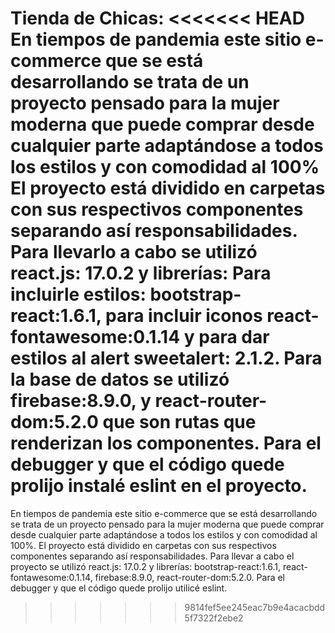Tienda de Chicas:
<<<<<<< HEAD
En tiempos de pandemia este sitio e-commerce que se está desarrollando se trata de un proyecto pensado para la mujer moderna que puede comprar desde cualquier parte adaptándose a todos los estilos y con comodidad al 100%
El proyecto está dividido en carpetas con sus respectivos componentes separando así responsabilidades.
Para llevarlo a cabo se utilizó react.js: 17.0.2 y librerías: Para incluirle estilos: bootstrap-react:1.6.1, para incluir iconos react-fontawesome:0.1.14 y para dar estilos al alert sweetalert: 2.1.2. 
Para la base de datos se utilizó firebase:8.9.0, y react-router-dom:5.2.0 que son rutas que renderizan los componentes.
Para el debugger y que el código quede prolijo instalé eslint en el proyecto.
=======
En tiempos de pandemia este sitio e-commerce que se está desarrollando se trata de un proyecto pensado para la mujer moderna que puede comprar desde cualquier parte adaptándose a todos los estilos y con comodidad al 100%. 
El proyecto está dividido en carpetas con sus respectivos componentes separando así responsabilidades.
Para llevar a cabo el proyecto se utilizó react.js: 17.0.2 y librerías: bootstrap-react:1.6.1, react-fontawesome:0.1.14, firebase:8.9.0, react-router-dom:5.2.0.
Para el debugger y que el código quede prolijo utilicé eslint.
>>>>>>> 9814fef5ee245eac7b9e4acacbdd5f7322f2ebe2
